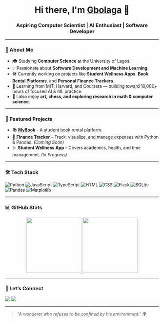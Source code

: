 <!-- Profile Header -->
<h1 align="center">Hi there, I'm <a href="https://github.com/DGbolaga">Gbolaga</a> 👋</h1>
<h3 align="center">Aspiring Computer Scientist | AI Enthusiast | Software Developer</h3>

---

### 🚀 About Me
- 🎓 Studying **Computer Science** at the University of Lagos.  
- 💡 Passionate about **Software Development and Machine Learning**.  
- 🛠 Currently working on projects like **Student Wellness Apps**, **Book Rental Platforms**, and **Personal Finance Trackers**.  
- 🌱 Learning from MIT, Harvard, and Coursera — building toward 10,000+ hours of focused AI & ML practice.  
- 🎨 I also enjoy **art, chess, and exploring research in math & computer science**.

---

### 📌 Featured Projects
- 📚 **[MyBook](https://github.com/DGbolaga/CS50-Final-Project)** – A student book rental platform.  
- 🧮 **Finance Tracker** – Track, visualize, and manage expenses with Python & Pandas. *(Coming Soon)*  
- 🩺 **Student Wellness App** – Covers academics, health, and time management. *(In Progress)*  

---

### 🛠 Tech Stack
![Python](https://img.shields.io/badge/Python-3776AB?style=for-the-badge&logo=python&logoColor=white)
![JavaScript](https://img.shields.io/badge/JavaScript-F7E017?style=for-the-badge&logo=javascript&logoColor=black)
![TypeScript](https://img.shields.io/badge/TypeScript-3178C6?style=for-the-badge&logo=typescript&logoColor=white)
![HTML](https://img.shields.io/badge/HTML-E34F26?style=for-the-badge&logo=html5&logoColor=white)
![CSS](https://img.shields.io/badge/CSS-1572B6?style=for-the-badge&logo=css3&logoColor=white)
![Flask](https://img.shields.io/badge/Flask-000000?style=for-the-badge&logo=flask&logoColor=white)
![SQLite](https://img.shields.io/badge/SQLite-07405E?style=for-the-badge&logo=sqlite&logoColor=white)
![Pandas](https://img.shields.io/badge/Pandas-150458?style=for-the-badge&logo=pandas&logoColor=white)
![Matplotlib](https://img.shields.io/badge/Matplotlib-0C4B33?style=for-the-badge&logo=plotly&logoColor=white)

---

### 📊 GitHub Stats
<p align="center">
<a href="https://github.com/DGbolaga">
<img height="180em" src="https://github-readme-stats.vercel.app/api?username=DGbolaga&show_icons=true&theme=tokyonight&count_private=true"/>
<img height="180em" src="https://github-readme-stats.vercel.app/api/top-langs/?username=DGbolaga&layout=compact&theme=tokyonight"/>
</a>
</p>

---

### 🤝 Let’s Connect
<p>
<a href="https://www.linkedin.com/in/omogbolaga-daramola-5016012ab/"><img src="https://img.shields.io/badge/LinkedIn-Profile-blue?style=for-the-badge&logo=linkedin&logoColor=white"></a>
<a href="https://github.com/DGbolaga"><img src="https://img.shields.io/badge/GitHub-Follow%20Me-black?style=for-the-badge&logo=github&logoColor=white"></a>
</p>

---

> _"A wonderer who refuses to be confined by his environment."_ 🌍
